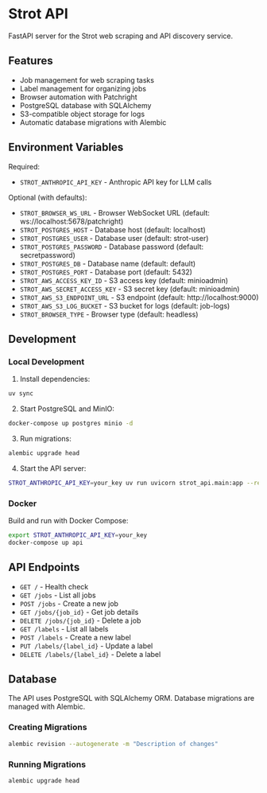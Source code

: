 # Strot API

FastAPI server for the Strot web scraping and API discovery service.

## Features

- Job management for web scraping tasks
- Label management for organizing jobs
- Browser automation with Patchright
- PostgreSQL database with SQLAlchemy
- S3-compatible object storage for logs
- Automatic database migrations with Alembic

## Environment Variables

Required:

- `STROT_ANTHROPIC_API_KEY` - Anthropic API key for LLM calls

Optional (with defaults):

- `STROT_BROWSER_WS_URL` - Browser WebSocket URL (default: ws://localhost:5678/patchright)
- `STROT_POSTGRES_HOST` - Database host (default: localhost)
- `STROT_POSTGRES_USER` - Database user (default: strot-user)
- `STROT_POSTGRES_PASSWORD` - Database password (default: secretpassword)
- `STROT_POSTGRES_DB` - Database name (default: default)
- `STROT_POSTGRES_PORT` - Database port (default: 5432)
- `STROT_AWS_ACCESS_KEY_ID` - S3 access key (default: minioadmin)
- `STROT_AWS_SECRET_ACCESS_KEY` - S3 secret key (default: minioadmin)
- `STROT_AWS_S3_ENDPOINT_URL` - S3 endpoint (default: http://localhost:9000)
- `STROT_AWS_S3_LOG_BUCKET` - S3 bucket for logs (default: job-logs)
- `STROT_BROWSER_TYPE` - Browser type (default: headless)

## Development

### Local Development

1. Install dependencies:

```bash
uv sync
```

2. Start PostgreSQL and MinIO:

```bash
docker-compose up postgres minio -d
```

3. Run migrations:

```bash
alembic upgrade head
```

4. Start the API server:

```bash
STROT_ANTHROPIC_API_KEY=your_key uv run uvicorn strot_api.main:app --reload
```

### Docker

Build and run with Docker Compose:

```bash
export STROT_ANTHROPIC_API_KEY=your_key
docker-compose up api
```

## API Endpoints

- `GET /` - Health check
- `GET /jobs` - List all jobs
- `POST /jobs` - Create a new job
- `GET /jobs/{job_id}` - Get job details
- `DELETE /jobs/{job_id}` - Delete a job
- `GET /labels` - List all labels
- `POST /labels` - Create a new label
- `PUT /labels/{label_id}` - Update a label
- `DELETE /labels/{label_id}` - Delete a label

## Database

The API uses PostgreSQL with SQLAlchemy ORM. Database migrations are managed with Alembic.

### Creating Migrations

```bash
alembic revision --autogenerate -m "Description of changes"
```

### Running Migrations

```bash
alembic upgrade head
```
